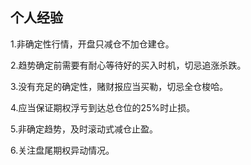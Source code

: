## 个人经验

1.非确定性行情，开盘只减仓不加仓建仓。

2.趋势确定前需要有耐心等待好的买入时机，切忌追涨杀跌。

3.没有充足的确定性，赌财报应当买勒，切忌全仓梭哈。

4.应当保证期权浮亏到达总仓位的25%时止损。

5.非确定趋势，及时滚动式减仓止盈。

6.关注盘尾期权异动情况。